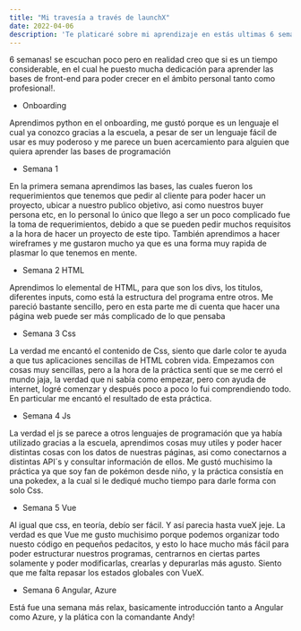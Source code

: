```yaml
---
title: "Mi travesía a través de launchX"
date: 2022-04-06
description: 'Te platicaré sobre mi aprendizaje en estás ultimas 6 semanas'
---
```


6 semanas! se escuchan poco pero en realidad creo que si es un tiempo considerable, en el cual he puesto mucha dedicación para aprender las bases de front-end para poder crecer
en el ámbito personal tanto como profesional!.

- Onboarding

Aprendimos python en el onboarding, me gustó porque es un lenguaje el cual ya conozco gracias a la escuela, a pesar de ser un lenguaje fácil de usar es muy poderoso y me parece un buen acercamiento para alguien que quiera aprender las bases de programación

- Semana 1 

En la primera semana aprendimos las bases, las cuales fueron los requerimientos que tenemos que pedir al cliente para poder hacer un proyecto, ubicar a nuestro publico objetivo, asi como nuestros buyer persona etc, en lo personal lo único que llego a ser un poco complicado fue la toma de requerimientos, debido a 
que se pueden pedir muchos requisitos a la hora de hacer un proyecto de este tipo. También aprendimos a hacer wireframes y me gustaron mucho ya que es una forma muy rapida de plasmar lo que tenemos en mente.

- Semana 2 HTML

Aprendimos lo elemental de HTML, para que son los divs, los titulos, diferentes inputs, como está la estructura del programa entre otros. Me pareció bastante sencillo, pero en esta parte me di cuenta que hacer una página web puede ser más complicado de lo que pensaba

- Semana 3 Css

La verdad me encantó el contenido de Css, siento que darle color te ayuda a que tus aplicaciones sencillas de HTML cobren vida. Empezamos con cosas muy sencillas, pero a la hora de la práctica sentí que se me cerró el mundo jaja, la verdad que ni sabía como empezar, pero con ayuda de internet, logré comenzar y después poco a poco lo fui comprendiendo todo. 
En particular me encantó el resultado de esta práctica.

- Semana 4 Js

La verdad el js se parece a otros lenguajes de programación que ya había utilizado gracias a la escuela, aprendimos cosas muy utiles y poder hacer distintas cosas con los datos de nuestras páginas, asi como conectarnos a distintas API´s y consultar información de ellos.
Me gustó muchisimo la práctica ya que soy fan de pokémon desde niño, y la práctica consistía en una pokedex, a la cual si le dediqué mucho tiempo para darle forma con solo Css.

- Semana 5 Vue

Al igual que css, en teoría, debío ser fácil. Y así parecia hasta vueX jeje. La verdad es que Vue me gusto muchisimo porque podemos organizar todo nuesto código en pequeños pedacitos, y esto lo hace mucho más fácil para poder estructurar nuestros programas, centrarnos en ciertas partes solamente y poder modificarlas, crearlas y depurarlas más agusto.
Siento que me falta repasar los estados globales con VueX.

- Semana 6 Angular, Azure

Está fue una semana más relax, basicamente introducción tanto a Angular como Azure, y la plática con la comandante Andy!

